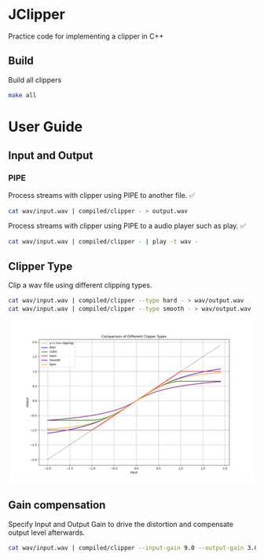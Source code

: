 # JClipper

Practice code for implementing a clipper in C++

## Build

Build all clippers

```bash
make all
```

# User Guide

## Input and Output

### PIPE

Process streams with clipper using PIPE to another file. ✅

```bash
cat wav/input.wav | compiled/clipper - > output.wav
```

Process streams with clipper using PIPE to a audio player such as play. ✅

```bash
cat wav/input.wav | compiled/clipper - | play -t wav -
```

## Clipper Type

Clip a wav file using different clipping types.

```bash
cat wav/input.wav | compiled/clipper --type hard - > wav/output.wav
cat wav/input.wav | compiled/clipper --type smooth - > wav/output.wav
```

<img src="./images/clipper_types_comparison.png" alt="Description of image" width="500">

## Gain compensation

Specify Input and Output Gain to drive the distortion and compensate output level afterwards.

```bash
cat wav/input.wav | compiled/clipper --input-gain 9.0 --output-gain 3.0 - > wav/output.wav
```
